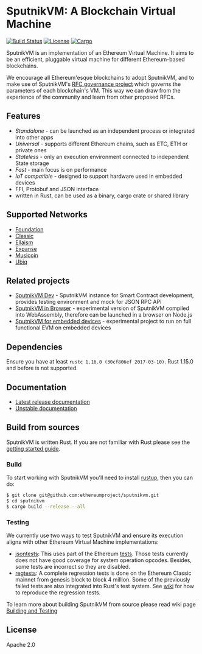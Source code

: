 # SputnikVM: A Blockchain Virtual Machine

[![Build Status](https://travis-ci.org/ethereumproject/sputnikvm.svg?branch=master)](https://travis-ci.org/ethereumproject/sputnikvm)
[![License](https://img.shields.io/badge/License-Apache%202.0-blue.svg)](./LICENSE)
[![Cargo](https://img.shields.io/crates/v/sputnikvm.svg)](https://crates.io/crates/sputnikvm)

SputnikVM is an implementation of an Ethereum Virtual Machine. It aims to be an
efficient, pluggable virtual machine for different Ethereum-based blockchains.

We encourage all Ethereum'esque blockchains to adopt SputnikVM, and to make use
of SputnikVM's [RFC governance project](https://etcrfc.that.world/) which
governs the parameters of each blockchain's VM. This way we can draw from the
experience of the community and learn from other proposed RFCs.

## Features

 * *Standalone* - can be launched as an independent process or integrated into other apps
 * *Universal* - supports different Ethereum chains, such as ETC, ETH or private ones
 * *Stateless* - only an execution environment connected to independent State storage
 * *Fast* - main focus is on performance
 * *IoT compatible* - designed to support hardware used in embedded devices
 * FFI, Protobuf and JSON interface
 * written in Rust, can be used as a binary, cargo crate or shared library  

## Supported Networks

* [Foundation](./network/foundation)
* [Classic](./network/classic)
* [Ellaism](./network/ellaism)
* [Expanse](./network/expanse)
* [Musicoin](./network/musicoin)
* [Ubiq](./network/ubiq)

## Related projects

 * [SputnikVM Dev](https://github.com/ethereumproject/sputnikvm-dev) - SputnikVM instance for Smart Contract development, 
    provides testing environment and mock for JSON RPC API
 * [SputnikVM in Browser](https://github.com/ethereumproject/sputnikvm-in-browser) - experimental version of SputnikVM 
    compiled into WebAssembly, therefore can be launched in a browser on Node.js
 * [SputnikVM for embedded devices](https://github.com/ethereumproject/sputnikvm-on-rux) - experimental project to run on 
    full functional EVM on embedded devices       

## Dependencies

Ensure you have at least `rustc 1.16.0 (30cf806ef 2017-03-10)`. Rust 1.15.0 and
before is not supported.

## Documentation

* [Latest release documentation](https://docs.rs/sputnikvm)
* [Unstable documentation](https://that.world/~docs/sputnikvm/sputnikvm)

## Build from sources

SputnikVM is written Rust. If you are not familiar with Rust please
see the
[getting started guide](https://doc.rust-lang.org/book/getting-started.html). 

### Build 

To start working with SputnikVM you'll 
need to install [rustup](https://www.rustup.rs/), then you can do:
 
```bash
$ git clone git@github.com:ethereumproject/sputnikvm.git
$ cd sputnikvm
$ cargo build --release --all
```

### Testing

We currently use two ways to test SputnikVM and ensure its execution
aligns with other Ethereum Virtual Machine implementations:

* [jsontests](/jsontests): This uses part of the Ethereum
  [tests](https://github.com/ethereumproject/tests). Those tests
  currently does not have good coverage for system operation
  opcodes. Besides, some tests are incorrect so they are disabled.
* [regtests](/regtests): A complete regression tests is done on the
  Ethereum Classic mainnet from genesis block to block 4 million. Some
  of the previously failed tests are also integrated into Rust's test
  system. See
  [wiki](https://github.com/ethereumproject/sputnikvm/wiki/Building-and-Testing)
  for how to reproduce the regression tests.
  
To learn more about building SputnikVM from source please read wiki page
 [Building and Testing](https://github.com/ethereumproject/sputnikvm/wiki/Building-and-Testing)  

## License

Apache 2.0